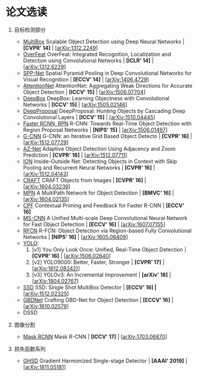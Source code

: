 论文选读
=======

1. 目标检测部分
    * [MultiBox](detection/MultiBox.md) Scalable Object Detection using Deep Neural Networks | **[CVPR' 14]** | [[arXiv:1312.2249](https://arxiv.org/abs/1312.2249)]
    * [OverFeat](detection/OverFeat.md) OverFeat: Integrated Recognition, Localization and Detection using Convolutional Networks | **[ICLR' 14]** | [[arXiv:1312.6229](https://arxiv.org/abs/1312.6229)]
    * [SPP-Net](detection/SPPNet.md) Spatial Pyramid Pooling in Deep Convolutional Networks for Visual Recognition | **[ECCV' 14]** | [[arXiv:1406.4729](https://arxiv.org/abs/1406.4729)]
    * [AttentionNet](detection/AttentionNet.md) AttentionNet: Aggregating Weak Directions for Accurate Object Detection | **[ICCV' 15]** | [[arXiv:1506.07704](https://arxiv.org/abs/1506.07704)]
    * [DeepBox](detection/DeepBox.md) DeepBox: Learning Objectness with Convolutional Networks | **[ICCV' 15]** | [[arXiv:1505.02146](https://arxiv.org/abs/1505.02146)]
    * [DeepProposal](detection/DeepProposal.md) DeepProposal: Hunting Objects by Cascading Deep Convolutional Layers | **[ICCV' 15]** | [[arXiv:1510.04445](https://arxiv.org/abs/1510.04445)]
    * [Faster RCNN, RPN](detection/FasterRCNN.md) R-CNN: Towards Real-Time Object Detection with Region Proposal Networks | **[NIPS' 15]** | [[arXiv:1506.01497](https://arxiv.org/abs/1506.01497)]
    * [G-CNN](detection/GCNN.md) G-CNN: an Iterative Grid Based Object Detecto | **[CVPR' 16]** | [[arXiv:1512.07729](https://arxiv.org/abs/1512.07729)]
    * [AZ-Net](detection/AZNet.md) Adaptive Object Detection Using Adjacency and Zoom Prediction  | **[CVPR' 16]** | [[arXiv:1512.07711](https://arxiv.org/abs/1512.07711)]
    * [ION](detection/ION.md) Inside-Outside Net: Detecting Objects in Context with Skip Pooling and Recurrent Neural Networks | **[CVPR' 16]** | [[arXiv:1512.04143](https://arxiv.org/abs/1512.04143)]
    * [CRAFT](detection/CRAPF.md) CRAFT Objects from Images | **[CVPR' 16]** | [[arXiv:1604.03239](https://arxiv.org/abs/1604.03239)]
    * [MPN](detection/MPN.md) A MultiPath Network for Object Detection | **[BMVC' 16]** | [[arXiv:1604.02135](https://arxiv.org/abs/1604.02135)]
    * [CPF](detection/CPF.md) Contextual Priming and Feedback for Faster R-CNN | **[ECCV' 16]**
    * [MS-CNN](detection/MS-CNN.md) A Unified Multi-scale Deep Convolutional Neural Network for Fast Object Detection | **[ECCV' 16]** | [[arXiv:1607.07155](https://arxiv.org/abs/1607.07155)]
    * [RFCN](detection/RFCN.md) R-FCN: Object Detection via Region-based Fully Convolutional Networks | **[NIPS' 16]** |  [[arXiv:1605.06409](https://arxiv.org/abs/1605.06409)]
    * [YOLO](detection/YOLO.md):
        1. [v1] You Only Look Once: Unified, Real-Time Object Detection | **[CVPR' 16]** | [[arXiv:1506.02640](https://arxiv.org/abs/1506.02640)]
        1. [v2] YOLO9000: Better, Faster, Stronger | **[CVPR' 17]** | [[arXiv:1612.08242)](https://arxiv.org/abs/1612.08242)]
        1. [v3] YOLOv3: An Incremental Improvement | **[arXiv' 18]** | [[arXiv:1804.02767](https://arxiv.org/abs/1804.02767)]
    * [SSD](detection/SSD.md) SSD: Single Shot MultiBox Detector | **[ECCV' 16] |** [[arXiv:1512.02325](https://arxiv.org/abs/1512.02325)]
    * [GBDNet](detection/GDBNet.md) Crafting GBD-Net for Object Detection | **[ECCV' 16]** | [[arXiv:1610.02579](https://arxiv.org/abs/1610.02579)]
    * DSSD

1. 图像分割
    * [Mask RCNN](segmentation/MaskRCNN.md) Mask R-CNN | **[ICCV' 17]** | [[arXiv:1703.06870](https://arxiv.org/abs/1703.06870)]

1. 损失函数系列
    * [GHSD](loss/ghsd.md) Gradient Harmonized Single-stage Detector | **[AAAI' 2019]** | [[arXiv:1811.05181](https://arxiv.org/abs/1811.05181)]
